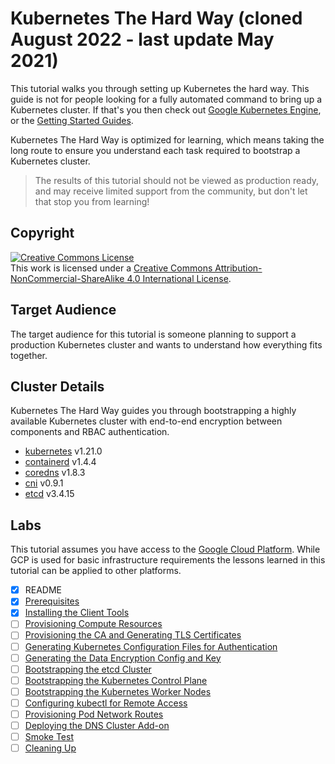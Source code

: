 # Kubernetes The Hard Way (cloned August 2022 - last update May 2021)

This tutorial walks you through setting up Kubernetes the hard way. This guide is not for people looking for a fully automated command to bring up a Kubernetes cluster. If that's you then check out [Google Kubernetes Engine](https://cloud.google.com/kubernetes-engine), or the [Getting Started Guides](https://kubernetes.io/docs/setup).

Kubernetes The Hard Way is optimized for learning, which means taking the long route to ensure you understand each task required to bootstrap a Kubernetes cluster.

> The results of this tutorial should not be viewed as production ready, and may receive limited support from the community, but don't let that stop you from learning!

## Copyright

<a rel="license" href="http://creativecommons.org/licenses/by-nc-sa/4.0/"><img alt="Creative Commons License" style="border-width:0" src="https://i.creativecommons.org/l/by-nc-sa/4.0/88x31.png" /></a><br />This work is licensed under a <a rel="license" href="http://creativecommons.org/licenses/by-nc-sa/4.0/">Creative Commons Attribution-NonCommercial-ShareAlike 4.0 International License</a>.


## Target Audience

The target audience for this tutorial is someone planning to support a production Kubernetes cluster and wants to understand how everything fits together.

## Cluster Details

Kubernetes The Hard Way guides you through bootstrapping a highly available Kubernetes cluster with end-to-end encryption between components and RBAC authentication.

* [kubernetes](https://github.com/kubernetes/kubernetes) v1.21.0
* [containerd](https://github.com/containerd/containerd) v1.4.4
* [coredns](https://github.com/coredns/coredns) v1.8.3
* [cni](https://github.com/containernetworking/cni) v0.9.1
* [etcd](https://github.com/etcd-io/etcd) v3.4.15

## Labs

This tutorial assumes you have access to the [Google Cloud Platform](https://cloud.google.com). While GCP is used for basic infrastructure requirements the lessons learned in this tutorial can be applied to other platforms.

- [x] README
- [x] [Prerequisites](docs/01-prerequisites.md)
- [x] [Installing the Client Tools](docs/02-client-tools.md)
- [ ] [Provisioning Compute Resources](docs/03-compute-resources.md)
- [ ] [Provisioning the CA and Generating TLS Certificates](docs/04-certificate-authority.md)
- [ ] [Generating Kubernetes Configuration Files for Authentication](docs/05-kubernetes-configuration-files.md)
- [ ] [Generating the Data Encryption Config and Key](docs/06-data-encryption-keys.md)
- [ ] [Bootstrapping the etcd Cluster](docs/07-bootstrapping-etcd.md)
- [ ] [Bootstrapping the Kubernetes Control Plane](docs/08-bootstrapping-kubernetes-controllers.md)
- [ ] [Bootstrapping the Kubernetes Worker Nodes](docs/09-bootstrapping-kubernetes-workers.md)
- [ ] [Configuring kubectl for Remote Access](docs/10-configuring-kubectl.md)
- [ ] [Provisioning Pod Network Routes](docs/11-pod-network-routes.md)
- [ ] [Deploying the DNS Cluster Add-on](docs/12-dns-addon.md)
- [ ] [Smoke Test](docs/13-smoke-test.md)
- [ ] [Cleaning Up](docs/14-cleanup.md)
